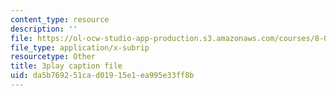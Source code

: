```yaml
---
content_type: resource
description: ''
file: https://ol-ocw-studio-app-production.s3.amazonaws.com/courses/8-03sc-physics-iii-vibrations-and-waves-fall-2016/da5b769251cad01915e1ea995e33ff8b_SnNmbVH5DAM.srt
file_type: application/x-subrip
resourcetype: Other
title: 3play caption file
uid: da5b7692-51ca-d019-15e1-ea995e33ff8b
---
```

